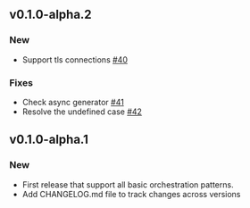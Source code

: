 ## v0.1.0-alpha.2

### New

- Support tls connections [#40](https://github.com/microsoft/durabletask-js/pull/40)

### Fixes

- Check async generator [#41](https://github.com/microsoft/durabletask-js/pull/41)
- Resolve the undefined case [#42](https://github.com/microsoft/durabletask-js/pull/42)

## v0.1.0-alpha.1

### New

- First release that support all basic orchestration patterns.
- Add CHANGELOG.md file to track changes across versions
